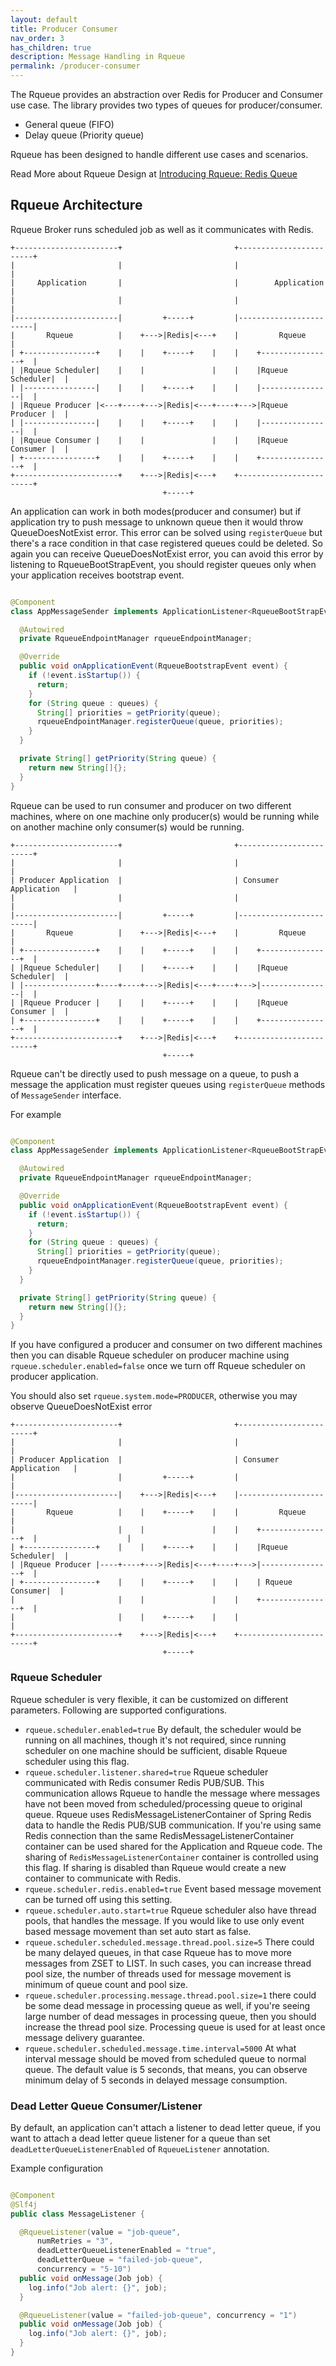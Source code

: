 ```yaml
---
layout: default
title: Producer Consumer
nav_order: 3
has_children: true
description: Message Handling in Rqueue
permalink: /producer-consumer
---
```



The Rqueue provides an abstraction over Redis for Producer and Consumer use case. The library
provides two types of queues for producer/consumer.

* General queue (FIFO)
* Delay queue (Priority queue)

Rqueue has been designed to handle different use cases and scenarios.

Read More about Rqueue Design at [Introducing Rqueue: Redis Queue][Introducing Rqueue]

Rqueue Architecture
--------------------
Rqueue Broker runs scheduled job as well as it communicates with Redis.

```text
+-----------------------+                         +------------------------+
|                       |                         |                        |
|     Application       |                         |        Application     | 
|                       |                         |                        |
|-----------------------|         +-----+         |------------------------|
|       Rqueue          |    +--->|Redis|<---+    |         Rqueue         |
| +----------------+    |    |    +-----+    |    |    +----------------+  |                    
| |Rqueue Scheduler|    |    |               |    |    |Rqueue Scheduler|  |
| |----------------|    |    |    +-----+    |    |    |----------------|  |
| |Rqueue Producer |<---+----+--->|Redis|<---+----+--->|Rqueue Producer |  |
| |----------------|    |    |    +-----+    |    |    |----------------|  |
| |Rqueue Consumer |    |    |               |    |    |Rqueue Consumer |  |
| +----------------+    |    |    +-----+    |    |    +----------------+  |                
+-----------------------+    +--->|Redis|<---+    +------------------------+
                                  +-----+                                 
```  

An application can work in both modes(producer and consumer) but if application try to push message
to unknown queue then it would throw QueueDoesNotExist error. This error can be solved
using `registerQueue` but there's a race condition in that case registered queues could be deleted.
So again you can receive QueueDoesNotExist error, you can avoid this error by listening to
RqueueBootStrapEvent, you should register queues only when your application receives bootstrap
event.

```java

@Component
class AppMessageSender implements ApplicationListener<RqueueBootStrapEvent> {

  @Autowired
  private RqueueEndpointManager rqueueEndpointManager;

  @Override
  public void onApplicationEvent(RqueueBootstrapEvent event) {
    if (!event.isStartup()) {
      return;
    }
    for (String queue : queues) {
      String[] priorities = getPriority(queue);
      rqueueEndpointManager.registerQueue(queue, priorities);
    }
  }

  private String[] getPriority(String queue) {
    return new String[]{};
  }
} 
```

Rqueue can be used to run consumer and producer on two different machines, where on one machine only
producer(s) would be running while on another machine only consumer(s) would be running.

```text
+-----------------------+                         +------------------------+
|                       |                         |                        |
| Producer Application  |                         | Consumer Application   | 
|                       |                         |                        |
|-----------------------|         +-----+         |------------------------|
|       Rqueue          |    +--->|Redis|<---+    |         Rqueue         |
| +----------------+    |    |    +-----+    |    |    +----------------+  |                    
| |Rqueue Scheduler|    |    |    +-----+    |    |    |Rqueue Scheduler|  |
| |----------------+----+----+--->|Redis|<---+----+--->|----------------|  |
| |Rqueue Producer |    |    |    +-----+    |    |    |Rqueue Consumer |  |
| +----------------+    |    |    +-----+    |    |    +----------------+  |
+-----------------------+    +--->|Redis|<---+    +------------------------+
                                  +-----+                                 
```  

Rqueue can't be directly used to push message on a queue, to push a message the application must
register queues using `registerQueue` methods of `MessageSender` interface.

For example

```java

@Component
class AppMessageSender implements ApplicationListener<RqueueBootStrapEvent> {

  @Autowired
  private RqueueEndpointManager rqueueEndpointManager;

  @Override
  public void onApplicationEvent(RqueueBootstrapEvent event) {
    if (!event.isStartup()) {
      return;
    }
    for (String queue : queues) {
      String[] priorities = getPriority(queue);
      rqueueEndpointManager.registerQueue(queue, priorities);
    }
  }

  private String[] getPriority(String queue) {
    return new String[]{};
  }
} 
```

If you have configured a producer and consumer on two different machines then you can disable Rqueue
scheduler on producer machine using
`rqueue.scheduler.enabled=false` once we turn off Rqueue scheduler on producer application.

You should also set `rqueue.system.mode=PRODUCER`, otherwise you may observe QueueDoesNotExist error

```text
+-----------------------+                         +------------------------+
|                       |                         |                        |
| Producer Application  |                         | Consumer Application   | 
|                       |         +-----+         |                        |
|-----------------------|    +--->|Redis|<---+    |------------------------|
|       Rqueue          |    |    +-----+    |    |         Rqueue         |
|                       |    |               |    |    +----------------+  |                    |
| +----------------+    |    |    +-----+    |    |    |Rqueue Scheduler|  |                    
| |Rqueue Producer |----+----+--->|Redis|<---+----+--->|----------------+  |
| +----------------+    |    |    +-----+    |    |    | Rqueue Consumer|  |
|                       |    |               |    |    +----------------+  |
|                       |    |    +-----+    |    |                        |
+-----------------------+    +--->|Redis|<---+    +------------------------+
                                  +-----+                                 
```  

### Rqueue Scheduler

Rqueue scheduler is very flexible, it can be customized on different parameters. Following are
supported configurations.

* `rqueue.scheduler.enabled=true` By default, the scheduler would be running on all machines, though
  it's not required, since running scheduler on one machine should be sufficient, disable Rqueue
  scheduler using this flag.
* `rqueue.scheduler.listener.shared=true` Rqueue scheduler communicated with Redis consumer Redis
  PUB/SUB. This communication allows Rqueue to handle the message where messages have not been moved
  from scheduled/processing queue to original queue. Rqueue uses RedisMessageListenerContainer of
  Spring Redis data to handle the Redis PUB/SUB communication. If you're using same Redis connection
  than the same RedisMessageListenerContainer container can be used shared for the Application and
  Rqueue code. The sharing of  `RedisMessageListenerContainer` container is controlled using this
  flag. If sharing is disabled than Rqueue would create a new container to communicate with Redis.
* `rqueue.scheduler.redis.enabled=true` Event based message movement can be turned off using this
  setting.
* `rqueue.scheduler.auto.start=true` Rqueue scheduler also have thread pools, that handles the
  message. If you would like to use only event based message movement than set auto start as false.
* `rqueue.scheduler.scheduled.message.thread.pool.size=5` There could be many delayed queues, in that
  case Rqueue has to move more messages from ZSET to LIST. In such cases, you can increase thread
  pool size, the number of threads used for message movement is minimum of queue count and pool
  size.
* `rqueue.scheduler.processing.message.thread.pool.size=1` there could be some dead message in
  processing queue as well, if you're seeing large number of dead messages in processing queue, then
  you should increase the thread pool size. Processing queue is used for at least once message
  delivery guarantee.
* `rqueue.scheduler.scheduled.message.time.interval=5000` At what interval message should be moved
  from scheduled queue to normal queue. The default value is 5 seconds, that means, you can observe
  minimum delay of 5 seconds in delayed message consumption.

### Dead Letter Queue Consumer/Listener

By default, an application can't attach a listener to dead letter queue, if you want to attach a
dead letter queue listener for a queue than set `deadLetterQueueListenerEnabled` of `RqueueListener`
annotation.

Example configuration

```java

@Component
@Slf4j
public class MessageListener {

  @RqueueListener(value = "job-queue",
      numRetries = "3",
      deadLetterQueueListenerEnabled = "true",
      deadLetterQueue = "failed-job-queue",
      concurrency = "5-10")
  public void onMessage(Job job) {
    log.info("Job alert: {}", job);
  }

  @RqueueListener(value = "failed-job-queue", concurrency = "1")
  public void onMessage(Job job) {
    log.info("Job alert: {}", job);
  }
}
```

[Introducing Rqueue]: https://sonus21.medium.com/introducing-rqueue-redis-queue-d344f5c36e1b
